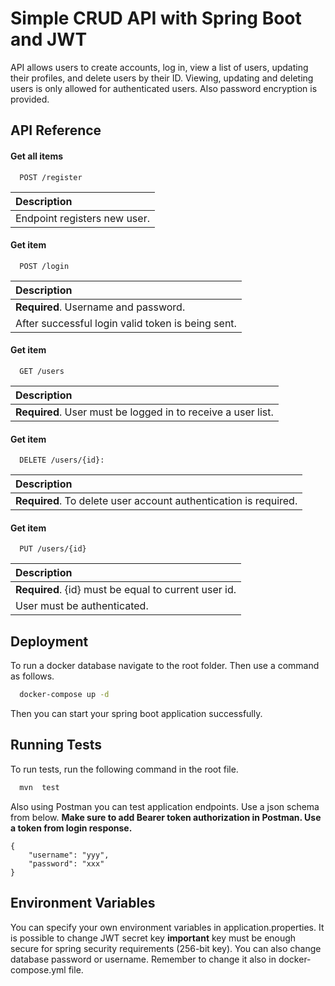 
# Simple CRUD API with Spring Boot and JWT

API allows users to create accounts, log
in, view a list of users, updating their profiles, and delete users by their ID. Viewing, updating and deleting users is only allowed for authenticated users. Also password encryption is provided.

## API Reference

#### Get all items

```http
  POST /register
```

| Description                |
| :------------------------- |
| Endpoint registers new user. |

#### Get item

```http
  POST /login
```

| Description                       |
| :-------------------------------- |
| **Required**. Username and password.
 After successful login valid token is being sent.|

#### Get item

```http
  GET /users
```

| Description                                                  |
|:-------------------------------------------------------------|
| **Required**. User must be logged in to receive a user list. |

#### Get item

```http
  DELETE /users/{id}:
```

| Description                       |
| :-------------------------------- |
| **Required**. To delete user account authentication is required. |

#### Get item

```http
  PUT /users/{id}
```

| Description                       |
| :-------------------------------- |
| **Required**. {id} must be equal to current user id.
User must be authenticated. |




## Deployment

To run a docker database navigate to the root folder. Then use a command as follows.

```bash
  docker-compose up -d
```

Then you can start your spring boot application successfully.


## Running Tests

To run tests, run the following command in the root file.

```bash
  mvn  test
```
Also using Postman you can test application endpoints.
Use a json schema from below. **Make sure to add Bearer token authorization in Postman. Use a token from login response.**

```
{
	"username": "yyy",
    "password": "xxx"
}
```
## Environment Variables

You can specify your own environment variables in application.properties. It is possible to change JWT secret key **important**
key must be enough secure for spring security requirements (256-bit key). You can also change database password or username. Remember to change it also in docker-compose.yml file.

